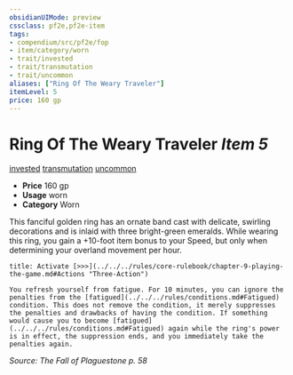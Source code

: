 ```yaml
---
obsidianUIMode: preview
cssclass: pf2e,pf2e-item
tags:
- compendium/src/pf2e/fop
- item/category/worn
- trait/invested
- trait/transmutation
- trait/uncommon
aliases: ["Ring Of The Weary Traveler"]
itemLevel: 5
price: 160 gp
---
```

# Ring Of The Weary Traveler *Item 5*  
[invested](../../../rules/traits/invested.md)  [transmutation](../../../rules/traits/transmutation.md)  [uncommon](../../../rules/traits/uncommon.md)  

- **Price** 160 gp
- **Usage** worn
- **Category** Worn

This fanciful golden ring has an ornate band cast with delicate, swirling decorations and is inlaid with three bright-green emeralds. While wearing this ring, you gain a +10-foot item bonus to your Speed, but only when determining your overland movement per hour.

```ad-embed-ability
title: Activate [>>>](../../../rules/core-rulebook/chapter-9-playing-the-game.md#Actions "Three-Action")

You refresh yourself from fatigue. For 10 minutes, you can ignore the penalties from the [fatigued](../../../rules/conditions.md#Fatigued) condition. This does not remove the condition, it merely suppresses the penalties and drawbacks of having the condition. If something would cause you to become [fatigued](../../../rules/conditions.md#Fatigued) again while the ring's power is in effect, the suppression ends, and you immediately take the penalties again.
```

*Source: The Fall of Plaguestone p. 58*
